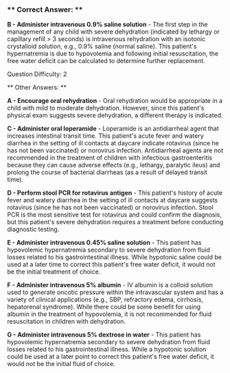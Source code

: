### ** Correct Answer: **

**B - Administer intravenous 0.9% saline solution** - The first step in the management of any child with severe dehydration (indicated by lethargy or capillary refill > 3 seconds) is intravenous rehydration with an isotonic crystalloid solution, e.g., 0.9% saline (normal saline). This patient's hypernatremia is due to hypovolemia and following initial resuscitation, the free water deficit can be calculated to determine further replacement.

Question Difficulty: 2

** Other Answers: **

**A - Encourage oral rehydration** - Oral rehydration would be appropriate in a child with mild to moderate dehydration. However, since this patient's physical exam suggests severe dehydration, a different therapy is indicated.

**C - Administer oral loperamide** - Loperamide is an antidiarrheal agent that increases intestinal transit time. This patient's acute fever and watery diarrhea in the setting of ill contacts at daycare indicate rotavirus (since he has not been vaccinated) or norovirus infection. Antidiarrheal agents are not recommended in the treatment of children with infectious gastroenteritis because they can cause adverse effects (e.g., lethargy, paralytic ileus) and prolong the course of bacterial diarrheas (as a result of delayed transit time).

**D - Perform stool PCR for rotavirus antigen** - This patient's history of acute fever and watery diarrhea in the setting of ill contacts at daycare suggests rotavirus (since he has not been vaccinated) or norovirus infection. Stool PCR is the most sensitive test for rotavirus and could confirm the diagnosis, but this patient's severe dehydration requires a treatment before conducting diagnostic testing.

**E - Administer intravenous 0.45% saline solution** - This patient has hypovolemic hypernatremia secondary to severe dehydration from fluid losses related to his gastrointestinal illness. While hypotonic saline could be used at a later time to correct this patient's free water deficit, it would not be the initial treatment of choice.

**F - Administer intravenous 5% albumin** - IV albumin is a colloid solution used to generate oncotic pressure within the intravascular system and has a variety of clinical applications (e.g., SBP, refractory edema, cirrhosis, hepatorenal syndrome). While there could be some benefit for using albumin in the treatment of hypovolemia, it is not recommended for fluid resuscitation in children with dehydration.

**G - Administer intravenous 5% dextrose in water** - This patient has hypovolemic hypernatremia secondary to severe dehydration from fluid losses related to his gastrointestinal illness. While a hypotonic solution could be used at a later point to correct this patient's free water deficit, it would not be the initial fluid of choice.

